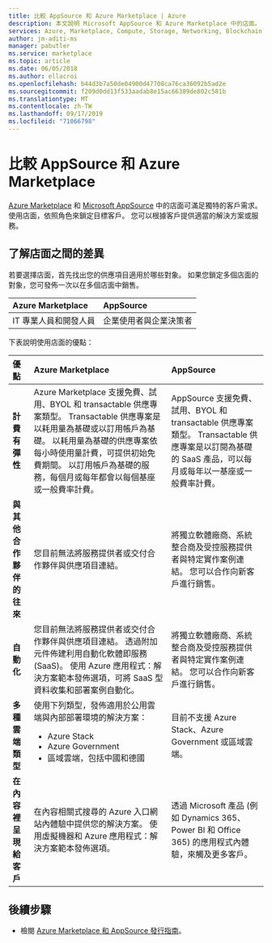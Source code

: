 ```yaml
---
title: 比較 AppSource 和 Azure Marketplace | Azure
description: 本文說明 Microsoft AppSource 和 Azure Marketplace 中的店面。
services: Azure, Marketplace, Compute, Storage, Networking, Blockchain, Security
author: jm-aditi-ms
manager: pabutler
ms.service: marketplace
ms.topic: article
ms.date: 06/05/2018
ms.author: ellacroi
ms.openlocfilehash: b44d3b7a50de04900d47708ca76ca36092b5ad2e
ms.sourcegitcommit: f209d0dd13f533aadab8e15ac66389de802c581b
ms.translationtype: MT
ms.contentlocale: zh-TW
ms.lasthandoff: 09/17/2019
ms.locfileid: "71066798"
---
```

# <a name="comparing-appsource-and-the-azure-marketplace"></a>比較 AppSource 和 Azure Marketplace
[Azure Marketplace](https://azuremarketplace.microsoft.com) 和 [Microsoft AppSource](https://appsource.microsoft.com) 中的店面可滿足獨特的客戶需求。 使用店面，依照角色來鎖定目標客戶。 您可以根據客戶提供適當的解決方案或服務。

## <a name="understanding-the-differences-between-storefronts"></a>了解店面之間的差異
若要選擇店面，首先找出您的供應項目適用於哪些對象。 如果您鎖定多個店面的對象，您可發佈一次以在多個店面中銷售。

| Azure Marketplace | AppSource |
|:--- |:--- |
| IT 專業人員和開發人員 | 企業使用者與企業決策者 |
 
下表說明使用店面的優點：

| 優點 | Azure Marketplace | AppSource | 
|:--- |:--- | :--- |
| **計費有彈性** | Azure Marketplace 支援免費、試用、BYOL 和 transactable 供應專案類型。 Transactable 供應專案是以耗用量為基礎或以訂用帳戶為基礎。 以耗用量為基礎的供應專案依每小時使用量計費，可提供初始免費期間。 以訂用帳戶為基礎的服務，每個月或每年都會以每個基座或一般費率計費。| AppSource 支援免費、試用、BYOL 和 transactable 供應專案類型。 Transactable 供應專案是以訂閱為基礎的 SaaS 產品，可以每月或每年以一基座或一般費率計費。 |
|**與其他合作夥伴的往來**  | 您目前無法將服務提供者或交付合作夥伴與供應項目連結。 | 將獨立軟體廠商、系統整合商及受控服務提供者與特定實作案例連結。 您可以合作向新客戶進行銷售。 |
| **自動化** | 您目前無法將服務提供者或交付合作夥伴與供應項目連結。 透過附加元件佈建利用自動化軟體即服務 (SaaS)。 使用 Azure 應用程式：解決方案範本發佈選項，可將 SaaS 型資料收集和部署案例自動化。 | 將獨立軟體廠商、系統整合商及受控服務提供者與特定實作案例連結。 您可以合作向新客戶進行銷售。 |
| **多種雲端類型** | 使用下列類型，發佈適用於公用雲端與內部部署環境的解決方案：<ul> <li>Azure Stack</li> <li>Azure Government</li> <li>區域雲端，包括中國和德國</li></ul> | 目前不支援 Azure Stack、Azure Government 或區域雲端。 |
| **在內容裡呈現給客戶** | 在內容相關式搜尋的 Azure 入口網站內體驗中提供您的解決方案。 使用虛擬機器和 Azure 應用程式：解決方案範本發佈選項。 | 透過 Microsoft 產品 (例如 Dynamics 365、Power BI 和 Office 365) 的應用程式內體驗，來觸及更多客戶。 |

## <a name="next-steps"></a>後續步驟
*   檢閱 [Azure Marketplace 和 AppSource 發行指南](./marketplace-publishers-guide.md)。

